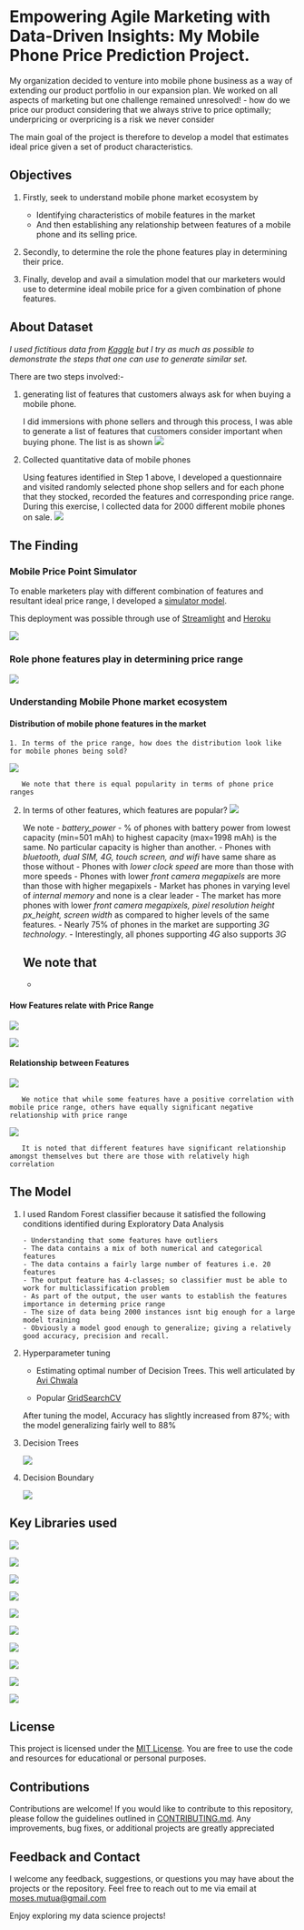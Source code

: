 
# Empowering Agile Marketing with Data-Driven Insights: My Mobile Phone Price Prediction Project.

My organization decided to venture into mobile phone business as a way of extending our product portfolio in our expansion plan. We worked on all aspects of marketing but one challenge remained unresolved! - how do we price our product considering that we always strive to price optimally; underpricing or overpricing is a risk we never consider

The main goal of the project is therefore to develop a model that estimates ideal price given a set of product characteristics.
## Objectives
1. Firstly, seek to understand mobile phone market ecosystem by 
    - Identifying characteristics of mobile features in the market
    -  And then establishing any relationship between features of a mobile phone and its selling price. 

    
2. Secondly, to determine the role the phone features play in determining their price.

3. Finally, develop and avail a simulation model that our marketers would use to determine ideal mobile price for a given combination of phone features.

## About Dataset
 *I used fictitious data from [Kaggle](https://www.kaggle.com/datasets/ybifoundation/mobile-price-range?select=MobilePriceRange.csv) but I try as much as possible to demonstrate the steps that one can use to generate similar set.*

There are two steps involved:-
1. generating list of features that customers always ask for when buying a mobile phone.
   
   I did immersions with phone sellers and through this process, I was able to generate a list of features that customers consider important when buying phone. The list is as shown
   ![](https://github.com/MosesMwalya/mobile_price_app/blob/main/images/Phone%20Features.png)

3. Collected quantitative data of mobile phones
   
   Using features identified in Step 1 above, I developed a questionnaire and visited randomly selected phone shop sellers and for each phone that they stocked, recorded the features and corresponding price range. During this exercise, I collected data for 2000 different mobile phones on sale.
   ![](https://github.com/MosesMwalya/mobile_price_app/blob/main/images/quant_data.png)

## The Finding
### Mobile Price Point Simulator
   
To enable marketers play with different combination of features and resultant ideal price range, I developed a [simulator model](https://mobileprice-f4464c53c2d6.herokuapp.com/).

This deployment was possible through use of [Streamlight](https://streamlit.io/) and [Heroku](https://www.heroku.com/)


![](https://github.com/MosesMwalya/mobile_price_app/blob/main/images/Price_simulation%20Model.png)


### Role phone features play in determining price range

   ![](https://github.com/MosesMwalya/mobile_price_app/blob/main/images/Features%20Importance.png)


### Understanding Mobile Phone market ecosystem 
#### Distribution of mobile phone features in the market

    1. In terms of the price range, how does the distribution look like for mobile phones being sold?
    
   ![](https://github.com/MosesMwalya/mobile_price_app/blob/main/images/Target%20Features%20distribution.png)

       We note that there is equal popularity in terms of phone price ranges

   2. In terms of other features, which features are popular?
   ![](https://github.com/MosesMwalya/mobile_price_app/blob/main/images/Distribution%20of%20Numeric%20Vars.png)

      We note
          - *battery_power* - % of phones with battery power from lowest capacity (min=501 mAh) to highest capacity (max=1998 mAh) is the same. No particular capacity is higher than another.
          - Phones with *bluetooth, dual SIM, 4G, touch screen, and wifi* have same share as those without
          - Phones with *lower clock speed* are more than those with more speeds
          - Phones with lower *front camera megapixels* are more than those with higher megapixels
          - Market has phones in varying level of *internal memory* and none is a clear leader
          - The market has more phones with lower *front camera megapixels, pixel resolution height px_height, screen width* as compared to higher levels of the same features.
          - Nearly 75% of phones in the market are supporting *3G technology*.
          - Interestingly, all phones supporting *4G* also supports *3G*
  

      We note that
      - 
      - 
        
#### How Features relate with Price Range

![](https://github.com/MosesMwalya/mobile_price_app/blob/main/images/Categoricals%20Vars%20against%20Target.png)


![](https://github.com/MosesMwalya/mobile_price_app/blob/main/images/Numeric%20Vars%20agaist%20Target.png)

   
#### Relationship between Features

   ![](https://github.com/MosesMwalya/mobile_price_app/blob/main/images/Price_range%20relationship%20with%20other%20features.png)

       We notice that while some features have a positive correlation with mobile price range, others have equally significant negative relationship with price range


   ![](https://github.com/MosesMwalya/mobile_price_app/blob/main/images/features%20relationship.png)

       It is noted that different features have significant relationship amongst themselves but there are those with relatively high correlation


## The Model

1. I used Random Forest classifier because it satisfied the following conditions identified during Exploratory Data Analysis

       - Understanding that some features have outliers
       - The data contains a mix of both numerical and categorical features
       - The data contains a fairly large number of features i.e. 20 features
       - The output feature has 4-classes; so classifier must be able to work for multiclassification problem
       - As part of the output, the user wants to establish the features importance in determing price range
       - The size of data being 2000 instances isnt big enough for a large model training
       - Obviously a model good enough to generalize; giving a relatively good accuracy, precision and recall.
   
1. Hyperparameter tuning

     - Estimating optimal number of Decision Trees. This well articulated by [Avi Chwala](https://www.blog.dailydoseofds.com/p/your-random-forest-is-underperforming)
      
     - Popular [GridSearchCV](https://scikit-learn.org/stable/modules/generated/sklearn.model_selection.GridSearchCV.html) 

      After tuning the model, Accuracy has slightly increased from 87%; with the model generalizing fairly well to 88%
   
1. Decision Trees
   
   ![](https://github.com/MosesMwalya/mobile_price_app/blob/main/images/DTrees%20of%20RF%20estimators.png)
    
1. Decision Boundary
   
   ![](https://github.com/MosesMwalya/mobile_price_app/blob/main/images/Decision%20boundary%20of%20RF%20using%20t-SNE.png)


## Key Libraries used
![](https://www.google.com/imgres?imgurl=https%3A%2F%2Fc3.klipartz.com%2Fpngpicture%2F401%2F742%2Fsticker-png-alternative-python-icons-and-folder-icon-python-2-thumbnail.png&tbnid=1HCoZd54UlvxNM&vet=12ahUKEwjc8oDV6vKBAxUFrycCHcBiDo4QMygJegQIARB_..i&imgrefurl=https%3A%2F%2Fwww.klipartz.com%2Fen%2Fsearch%3Fq%3Dpython&docid=PrSdE_mOE_VI3M&w=370&h=370&q=icon%20for%20python&ved=2ahUKEwjc8oDV6vKBAxUFrycCHcBiDo4QMygJegQIARB_)

![](https://www.google.com/imgres?imgurl=https%3A%2F%2Fupload.wikimedia.org%2Fwikipedia%2Fcommons%2Fthumb%2F0%2F05%2FScikit_learn_logo_small.svg%2F2560px-Scikit_learn_logo_small.svg.png&tbnid=6beLvrlelDhObM&vet=12ahUKEwi4pdPr6vKBAxVnV6QEHXyrBXQQMygAegQIARBI..i&imgrefurl=https%3A%2F%2Fen.m.wikipedia.org%2Fwiki%2FFile%3AScikit_learn_logo_small.svg&docid=ZasF_RP8GlBo-M&w=2560&h=1378&q=icon%20for%20sklearn&ved=2ahUKEwi4pdPr6vKBAxVnV6QEHXyrBXQQMygAegQIARBI)

![](https://www.google.com/imgres?imgurl=https%3A%2F%2Fstreamlit.io%2Fimages%2Fbrand%2Fstreamlit-logo-secondary-colormark-darktext.png&tbnid=_l3WkM3jQpymsM&vet=12ahUKEwjOvqXq6_KBAxWfticCHUH9DBgQMygAegQIARBM..i&imgrefurl=https%3A%2F%2Fstreamlit.io%2Fbrand&docid=vnWK2tMrGVX_0M&w=2921&h=811&q=icon%20for%20streamlit&ved=2ahUKEwjOvqXq6_KBAxWfticCHUH9DBgQMygAegQIARBM)

![](https://www.google.com/imgres?imgurl=https%3A%2F%2Fcdn.iconscout.com%2Ficon%2Ffree%2Fpng-256%2Ffree-heroku-11-1175214.png&tbnid=5cUhCMeCmqmY5M&vet=12ahUKEwjumcv46_KBAxXbmicCHWzGDP4QMygDegQIARBR..i&imgrefurl=https%3A%2F%2Ficonscout.com%2Ficons%2Fheroku&docid=5zvTLwWQDEM8xM&w=256&h=256&q=icon%20for%20heroku&ved=2ahUKEwjumcv46_KBAxXbmicCHWzGDP4QMygDegQIARBR)

![](https://www.google.com/imgres?imgurl=https%3A%2F%2F1.bp.blogspot.com%2F-1VKv6Sq1WDw%2FXmc1Cy-UWtI%2FAAAAAAAAD-I%2Fye3uFBx8D6MEGEgbtzCLD5rzx7A44Pz-ACNcBGAsYHQ%2Fs1600%2Fpython-pickle-800x2001.png&tbnid=y1vFAb4iEJuh4M&vet=12ahUKEwirgt_A7PKBAxW4rycCHd2MCNMQMygAegQIARAt..i&imgrefurl=https%3A%2F%2Fwww.infinitycodex.in%2F2020%2F03%2Fdata-science-ss-107python-pickle.html&docid=zoam8Z2mSdq9CM&w=570&h=196&q=icon%20for%20pickle%20python%20documentation&hl=en&ved=2ahUKEwirgt_A7PKBAxW4rycCHd2MCNMQMygAegQIARAt)

![](https://www.google.com/imgres?imgurl=https%3A%2F%2Fupload.wikimedia.org%2Fwikipedia%2Fcommons%2Fthumb%2F3%2F31%2FNumPy_logo_2020.svg%2F2560px-NumPy_logo_2020.svg.png&tbnid=_USeIIo97vUGrM&vet=12ahUKEwiHsviN6_KBAxVyW6QEHdbbBUUQMygCegQIARBH..i&imgrefurl=https%3A%2F%2Fen.m.wikipedia.org%2Fwiki%2FFile%3ANumPy_logo_2020.svg&docid=2szkTYJOYt7fEM&w=2560&h=1152&q=icon%20for%20numpy&ved=2ahUKEwiHsviN6_KBAxVyW6QEHdbbBUUQMygCegQIARBH)

![](https://www.google.com/imgres?imgurl=https%3A%2F%2Fupload.wikimedia.org%2Fwikipedia%2Fcommons%2Fthumb%2Fe%2Fed%2FPandas_logo.svg%2F1280px-Pandas_logo.svg.png&tbnid=MQyOBeq811GD5M&vet=12ahUKEwjyiN2c6_KBAxUdnCcCHdRGCJAQMygCegQIARBK..i&imgrefurl=https%3A%2F%2Fen.m.wikipedia.org%2Fwiki%2FFile%3APandas_logo.svg&docid=jK6kcNRt9RgIqM&w=1280&h=517&q=icon%20for%20pandas&ved=2ahUKEwjyiN2c6_KBAxUdnCcCHdRGCJAQMygCegQIARBK)

![](https://www.google.com/imgres?imgurl=https%3A%2F%2Fmatplotlib.org%2Fstable%2F_images%2Fsphx_glr_logos2_003.png&tbnid=-gUoUQ7YcievqM&vet=12ahUKEwjE9ZCu6_KBAxVtV6QEHdyuBiQQMygDegQIARBL..i&imgrefurl=https%3A%2F%2Fmatplotlib.org%2Fstable%2Fgallery%2Fmisc%2Flogos2.html&docid=bRmdr0PbayjZRM&w=550&h=110&q=icon%20for%20matplotlib&ved=2ahUKEwjE9ZCu6_KBAxVtV6QEHdyuBiQQMygDegQIARBL)

![](https://www.google.com/imgres?imgurl=https%3A%2F%2Fuser-images.githubusercontent.com%2F315810%2F92255284-156f1180-eea0-11ea-9d2d-be8262670e8c.png&tbnid=s_ocSxDsnTkjZM&vet=12ahUKEwjd1MTO6_KBAxU3kicCHXAECvkQMygGegQIARBV..i&imgrefurl=https%3A%2F%2Fgithub.com%2Fmwaskom%2Fseaborn%2Fissues%2F2243&docid=vhVYirNQjejZJM&w=819&h=248&q=icon%20for%20seaborn&ved=2ahUKEwjd1MTO6_KBAxU3kicCHXAECvkQMygGegQIARBV)

![](https://www.google.com/imgres?imgurl=https%3A%2F%2Fupload.wikimedia.org%2Fwikipedia%2Fcommons%2F8%2F8a%2FPlotly-logo.png&tbnid=Amymi2H4BenB9M&vet=12ahUKEwjiv9q96_KBAxXDVKQEHXQGAmAQMygCegQIARAx..i&imgrefurl=https%3A%2F%2Fen.wikipedia.org%2Fwiki%2FPlotly&docid=5YCcidvLDTOu8M&w=1250&h=417&q=icon%20for%20plotly.express&ved=2ahUKEwjiv9q96_KBAxXDVKQEHXQGAmAQMygCegQIARAx)


## License
This project is licensed under the [MIT License](https://github.com/MosesMwalya/mobile_price_app/blob/main/LICENSE.md). You are free to use the code and resources for educational or personal purposes.

## Contributions
Contributions are welcome! If you would like to contribute to this repository, please follow the guidelines outlined in [CONTRIBUTING.md](https://github.com/MosesMwalya/mobile_price_app/blob/main/Contributions.md). Any improvements, bug fixes, or additional projects are greatly appreciated

## Feedback and Contact
I welcome any feedback, suggestions, or questions you may have about the projects or the repository. Feel free to reach out to me via email at moses.mutua@gmail.com

Enjoy exploring my data science projects!


